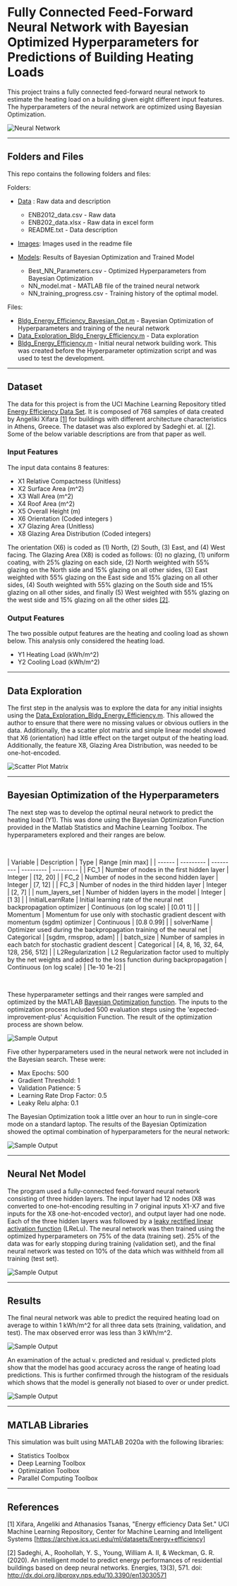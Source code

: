 # Fully Connected Feed-Forward Neural Network with Bayesian Optimized Hyperparameters for Predictions of Building Heating Loads

This project trains a fully connected feed-forward neural network to estimate the heating load on a building given eight different input features. The hyperparameters of the neural network are optimized using Bayesian Optimization.

![Neural Network](/Images/NN_model_sample.png)

---

## Folders and Files

This repo contains the following folders and files:

Folders:

* [Data](Data) : Raw data and description
  * ENB2012_data.csv - Raw data
  * ENB202_data.xlsx - Raw data in excel form
  * README.txt - Data description

* [Images](Images): Images used in the readme file

* [Models](Models): Results of Bayesian Optimization and Trained Model
  * Best_NN_Parameters.csv - Optimized Hyperparameters from Bayesian Optimization
  * NN_model.mat - MATLAB file of the trained neural network
  * NN_training_progress.csv - Training history of the optimal model.

Files:

* [Bldg_Energy_Efficiency_Bayesian_Opt.m](Bldg_Energy_Efficiency_Bayesian_Opt.m) - Bayesian Optimization of Hyperparameters and training of the neural network
* [Data_Exploration_Bldg_Energy_Efficiency.m](Data_Exploration_Bldg_Energy_Efficiency.m) - Data exploration
* [Bldg_Energy_Efficiency.m](Bldg_Energy_Efficiency.m) - Initial neural network building work. This was created before the Hyperparameter optimization script and was used to test the development.

---

## Dataset

The data for this project is from the UCI Machine Learning Repository titled [Energy Efficiency Data Set](https://archive.ics.uci.edu/ml/datasets/Energy+efficiency). It is composed of 768 samples of data created by Angeliki Xifara [[1]](#References) for buildings with different architecture characteristics in Athens, Greece. The dataset was also explored by Sadeghi et. al. [[2]](#References). Some of the below variable descriptions are from that paper as well.

### Input Features

The input data contains 8 features:  

* X1 Relative Compactness (Unitless)
* X2 Surface Area (m^2)
* X3 Wall Area (m^2)
* X4 Roof Area (m^2)
* X5 Overall Height (m)
* X6 Orientation (Coded integers )
* X7 Glazing Area (Unitless)
* X8 Glazing Area Distribution (Coded integers)

The orientation (X6) is coded as (1) North, (2) South, (3) East, and (4) West facing. The Glazing Area (X8) is coded as follows: (0) no glazing, (1) uniform coating, with 25% glazing on each side, (2) North weighted with 55% glazing on the North side and 15% glazing on all other sides, (3) East weighted with 55% glazing on the East side and 15% glazing on all other sides, (4) South weighted with 55% glazing on the South side and 15% glazing on all other sides, and finally (5) West weighted with 55% glazing on the west side and 15% glazing on all the other sides [[2]](#References).

### Output Features

The two possible output features are the heating and cooling load as shown below. This analysis only considered the heating load.

* Y1 Heating Load (kWh/m^2)
* Y2 Cooling Load (kWh/m^2)

---

## Data Exploration

The first step in the analysis was to explore the data for any initial insights using the [Data_Exploration_Bldg_Energy_Efficiency.m](Data_Exploration_Bldg_Energy_Efficiency.m). This allowed the author to ensure that there were no missing values or obvious outliers in the data. Additionally, the a scatter plot matrix and simple linear model showed that X6 (orientation) had little effect on the target output of the heating load. Additionally, the feature X8, Glazing Area Distribution, was needed to be one-hot-encoded.

![Scatter Plot Matrix](/Images/Data_ScatterPlot_Matrix.png)

---

## Bayesian Optimization of the Hyperparameters

The next step was to develop the optimal neural network to predict the heating load (Y1). This was done using the Bayesian Optimization Function provided in the Matlab Statistics and Machine Learning Toolbox. The hyperparameters explored and their ranges are below.

&nbsp;

| Variable | Description | Type | Range [min max] |
| ------ | --------- | --------- | --------- | --------- |
| FC_1 | Number of nodes in the first hidden layer | Integer | [12, 20] |
| FC_2 | Number of nodes in the second hidden layer | Integer | [7, 12] |
| FC_3 | Number of nodes in the third hidden layer | Integer | [2, 7] |
| num_layers_set | Number of hidden layers in the model | Integer | [1 3] |
| InitialLearnRate | Initial learning rate of the neural net backpropagation optimizer | Continuous (on log scale) | [0.01 1] |
| Momentum | Momentum for use only with stochastic gradient descent with momentum (sgdm) optimizer | Continuous | [0.8 0.99] |
| solverName | Optimizer used during the backpropagation training of the neural net | Categorical | [sgdm, rmsprop, adam] |
| batch_size | Number of samples in each batch for stochastic gradient descent | Categorical | [4, 8, 16, 32, 64, 128, 256, 512] |
| L2Regularization | L2 Regularization factor used to multiply by the net weights and added to the loss function during backpropagation | Continuous (on log scale) | [1e-10 1e-2] |

&nbsp;

These hyperparameter settings and their ranges were sampled and optimized by the MATLAB [Bayesian Optimization function](https://www.mathworks.com/help/stats/bayesopt.html#namevaluepairarguments). The inputs to the optimization process included 500 evaluation steps using the 'expected-improvement-plus' Acquisition Function. The result of the optimization process are shown below.

![Sample Output](/Images/Bayesian_Optimization_Progress.png)

Five other hyperparameters used in the neural network were not included in the Bayesian search. These were:

* Max Epochs: 500
* Gradient Threshold: 1
* Validation Patience: 5
* Learning Rate Drop Factor: 0.5
* Leaky Relu alpha: 0.1

The Bayesian Optimization took a little over an hour to run in single-core mode on a standard laptop. The results of the Bayesian Optimization showed the optimal combination of hyperparameters for the neural network:

![Sample Output](/Images/Bayesian_Optimization_Results.png)

---

## Neural Net Model

The program used a fully-connected feed-forward neural network consisting of three hidden layers. The input layer had 12 nodes (X8 was converted to one-hot-encoding resulting in 7 original inputs X1-X7 and five inputs for the X8 one-hot-encoded vector), and output layer had one node. Each of the three hidden layers was followed by a [leaky rectified linear activation function](https://www.mathworks.com/help/deeplearning/ref/nnet.cnn.layer.leakyrelulayer.html) (LReLu). The neural network was then trained using the optimized hyperparameters on 75% of the data (training set). 25% of the data was for early stopping during training (validation set), and the final neural network was tested on 10% of the data which was withheld from all training (test set).

![Sample Output](/Images/Network.png)

---

## Results

The final neural network was able to predict the required heating load on average to within 1 kWh/m^2 for all three data sets (training, validation, and test). The max observed error was less than 3 kWh/m^2.

![Sample Output](/Images/fit_metrics.png)

An examination of the actual v. predicted and residual v. predicted plots show that the model has good accuracy across the range of heating load predictions. This is further confirmed through the histogram of the residuals which shows that the model is generally not biased to over or under predict.

![Sample Output](/Images/DNN_regression_Regression_Fit_Charts.png)

---

## MATLAB Libraries

This simulation was built using MATLAB 2020a with the following libraries:

* Statistics Toolbox
* Deep Learning Toolbox
* Optimization Toolbox
* Parallel Computing Toolbox

---

## References

[1]  Xifara,  Angeliki and Athanasios Tsanas, "Energy efficiency Data Set." UCI Machine Learning Repository, Center for Machine Learning and Intelligent Systems [https://archive.ics.uci.edu/ml/datasets/Energy+efficiency]

[2] Sadeghi, A., Roohollah, Y. S., Young, William A. II, & Weckman, G. R. (2020). An intelligent model to predict energy performances of residential buildings based on deep neural networks. Energies, 13(3), 571. doi: http://dx.doi.org.libproxy.nps.edu/10.3390/en13030571
